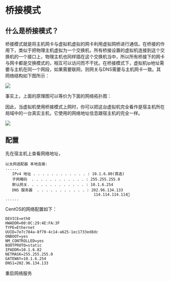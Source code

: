# 桥接模式

## 什么是桥接模式？

桥接模式就是将主机网卡与虚拟机虚拟的网卡利用虚拟网桥进行通信。在桥接的作用下，类似于把物理主机虚拟为一个交换机，所有桥接设置的虚拟机连接到这个交换机的一个接口上，物理主机也同样插在这个交换机当中，所以所有桥接下的网卡与网卡都是交换模式的，相互可以访问而不干扰。在桥接模式下，虚拟机ip地址需要与主机在同一个网段，如果需要联网，则网关与DNS需要与主机网卡一致。其网络结构如下图所示：

![](https://gitee.com/morris131/morris-book/raw/master/Linux/vmware/image/桥接模式.png)


事实上，上面的原理图可以等价为下面的网络拓扑图：


因此，当虚拟机使用桥接模式上网时，你可以把这台虚拟机完全看作是宿主机所在局域中的一台真实主机，它使用的网络地址信息跟宿主机的完全一样。

![](https://gitee.com/morris131/morris-book/raw/master/Linux/vmware/image/桥接模式等价图.jpg)


## 配置

先在宿主机上查看网络地址，

```
以太网适配器 本地连接:
......
   IPv4 地址 . . . . . . . . . . . . : 10.1.6.80(首选)
   子网掩码  . . . . . . . . . . . . : 255.255.255.0
   默认网关. . . . . . . . . . . . . : 10.1.6.254
   DNS 服务器  . . . . . . . . . . . : 202.96.134.133
                                       114.114.114.114
......
```

CentOS的网络配置如下：
```
DEVICE=eth0
HWADDR=00:0C:29:4E:FA:3F
TYPE=Ethernet
UUID=7e7c784a-8f70-4c14-a625-1ec1733ed8dc
ONBOOT=yes
NM_CONTROLLED=yes
BOOTPROTO=static
IPADDR=10.1.6.82
NETMASK=255.255.255.0
GATEWAY=10.1.6.254
DNS1=202.96.134.133
```

重启网络服务













